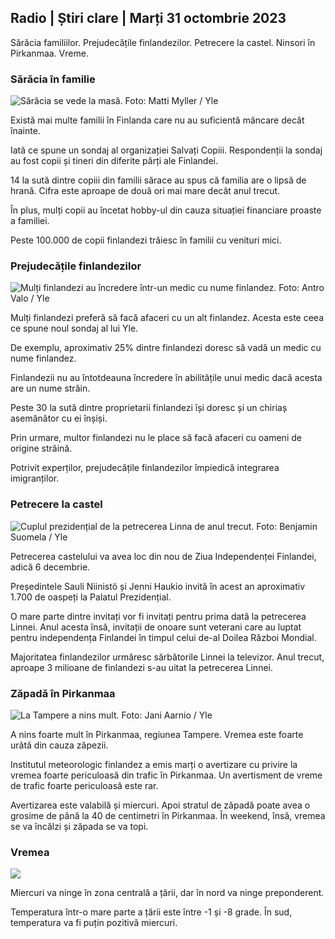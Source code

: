 ## Radio \| Știri clare \| Marți 31 octombrie 2023

Sărăcia familiilor. Prejudecățile finlandezilor. Petrecere la castel. Ninsori în Pirkanmaa. Vreme.

### Sărăcia în familie

![Sărăcia se vede la masă. Foto: Matti Myller / Yle](https://images.cdn.yle.fi/image/upload/c_crop,h_1080,w_1919,x_0,y_0/ar_1.7777777777777777,c_fill,g_faces,h_675,w_1200./d_1200.q_auto:eco/f_auto/fl_lossy/v1674642954/39-106372263d105c885d6a)

Există mai multe familii în Finlanda care nu au suficientă mâncare decât înainte.

Iată ce spune un sondaj al organizației Salvați Copiii. Respondenții la sondaj au fost copii și tineri din diferite părți ale Finlandei.

14 la sută dintre copiii din familii sărace au spus că familia are o lipsă de hrană. Cifra este aproape de două ori mai mare decât anul trecut.

În plus, mulți copii au încetat hobby-ul din cauza situației financiare proaste a familiei.

Peste 100.000 de copii finlandezi trăiesc în familii cu venituri mici.

### Prejudecățile finlandezilor

![Mulți finlandezi au încredere într-un medic cu nume finlandez. Foto: Antro Valo / Yle](https://images.cdn.yle.fi/image/upload/c_crop,h_3179,w_5653,x_0,y_83/ar_1.7777777777777777,c_fill,g_faces,h_675,w_r200./d_r201.q_auto:eco/f_auto/fl_lossy/v1697116975/39-11855466527f10854aec)

Mulți finlandezi preferă să facă afaceri cu un alt finlandez. Acesta este ceea ce spune noul sondaj al lui Yle.

De exemplu, aproximativ 25% dintre finlandezi doresc să vadă un medic cu nume finlandez.

Finlandezii nu au întotdeauna încredere în abilitățile unui medic dacă acesta are un nume străin.

Peste 30 la sută dintre proprietarii finlandezi își doresc și un chiriaș asemănător cu ei înșiși.

Prin urmare, multor finlandezi nu le place să facă afaceri cu oameni de origine străină.

Potrivit experților, prejudecățile finlandezilor împiedică integrarea imigranților.

### Petrecere la castel

![Cuplul prezidențial de la petrecerea Linna de anul trecut. Foto: Benjamin Suomela / Yle](https://images.cdn.yle.fi/image/upload/c_crop,h_1674,w_2976,x_0,y_24/ar_1.7777777777777777,c_fill,g_faces,h_675,w_1200.0/d_1_200.q_auto:eco/f_auto/fl_lossy/v1670345033/39-1044359638f710a6e724)

Petrecerea castelului va avea loc din nou de Ziua Independenței Finlandei, adică 6 decembrie.

Președintele Sauli Niinistö și Jenni Haukio invită în acest an aproximativ 1.700 de oaspeți la Palatul Prezidențial.

O mare parte dintre invitați vor fi invitați pentru prima dată la petrecerea Linnei. Anul acesta însă, invitații de onoare sunt veterani care au luptat pentru independența Finlandei în timpul celui de-al Doilea Război Mondial.

Majoritatea finlandezilor urmăresc sărbătorile Linnei la televizor. Anul trecut, aproape 3 milioane de finlandezi s-au uitat la petrecerea Linnei.

### Zăpadă în Pirkanmaa

![La Tampere a nins mult. Foto: Jani Aarnio / Yle](https://images.cdn.yle.fi/image/upload/c_crop,h_3375,w_6000,x_0,y_331/ar_1.7777777777777777,c_fill,g_faces,h_675/0_r1201,wd_rq_auto:eco/f_auto/fl_lossy/v1698736404/39-11934306540799d9879d)

A nins foarte mult în Pirkanmaa, regiunea Tampere. Vremea este foarte urâtă din cauza zăpezii.

Institutul meteorologic finlandez a emis marți o avertizare cu privire la vremea foarte periculoasă din trafic în Pirkanmaa. Un avertisment de vreme de trafic foarte periculoasă este rar.

Avertizarea este valabilă și miercuri. Apoi stratul de zăpadă poate avea o grosime de până la 40 de centimetri în Pirkanmaa. În weekend, însă, vremea se va încălzi și zăpada se va topi.

### Vremea

![](https://images.cdn.yle.fi/image/upload/c_crop,h_1080,w_1919,x_0,y_0/ar_1.7777777777777777,c_fill,g_faces,h_675,w_1200/dpr_auto1eco.0/dpr_1eco:0/dpr_autof_auto/fl_lossy/v1698767793/39-11940016541239893d2b)

Miercuri va ninge în zona centrală a țării, dar în nord va ninge preponderent.

Temperatura într-o mare parte a țării este între -1 și -8 grade. În sud, temperatura va fi puțin pozitivă miercuri.